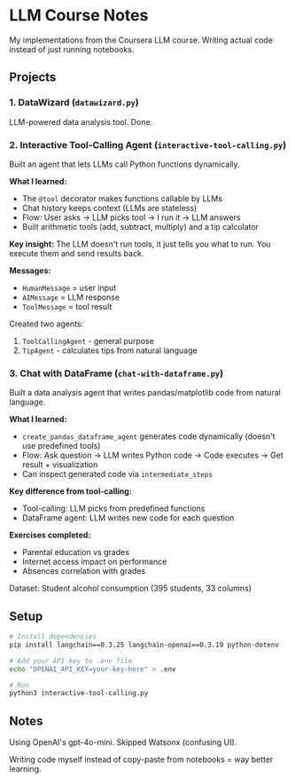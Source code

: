 # LLM Course Notes

My implementations from the Coursera LLM course. Writing actual code instead of just running notebooks.

## Projects

### 1. DataWizard (`datawizard.py`)
LLM-powered data analysis tool. Done.

### 2. Interactive Tool-Calling Agent (`interactive-tool-calling.py`)
Built an agent that lets LLMs call Python functions dynamically.

**What I learned:**
- The `@tool` decorator makes functions callable by LLMs
- Chat history keeps context (LLMs are stateless)
- Flow: User asks → LLM picks tool → I run it → LLM answers
- Built arithmetic tools (add, subtract, multiply) and a tip calculator

**Key insight:** The LLM doesn't run tools, it just tells you what to run. You execute them and send results back.

**Messages:**
- `HumanMessage` = user input
- `AIMessage` = LLM response
- `ToolMessage` = tool result

Created two agents:
1. `ToolCallingAgent` - general purpose
2. `TipAgent` - calculates tips from natural language

### 3. Chat with DataFrame (`chat-with-dataframe.py`)
Built a data analysis agent that writes pandas/matplotlib code from natural language.

**What I learned:**
- `create_pandas_dataframe_agent` generates code dynamically (doesn't use predefined tools)
- Flow: Ask question → LLM writes Python code → Code executes → Get result + visualization
- Can inspect generated code via `intermediate_steps`

**Key difference from tool-calling:**
- Tool-calling: LLM picks from predefined functions
- DataFrame agent: LLM writes new code for each question

**Exercises completed:**
- Parental education vs grades
- Internet access impact on performance
- Absences correlation with grades

Dataset: Student alcohol consumption (395 students, 33 columns)

## Setup

```bash
# Install dependencies
pip install langchain==0.3.25 langchain-openai==0.3.19 python-dotenv

# Add your API key to .env file
echo "OPENAI_API_KEY=your-key-here" > .env

# Run
python3 interactive-tool-calling.py
```

## Notes

Using OpenAI's gpt-4o-mini. Skipped Watsonx (confusing UI).

Writing code myself instead of copy-paste from notebooks = way better learning.
